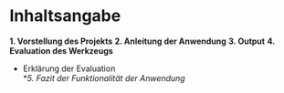 # Inhaltsangabe 

**1. Vorstellung des Projekts**
**2. Anleitung der Anwendung**
**3. Output**
**4. Evaluation des Werkzeugs**
   - Erklärung der Evaluation  
**5. Fazit der Funktionalität der Anwendung*
